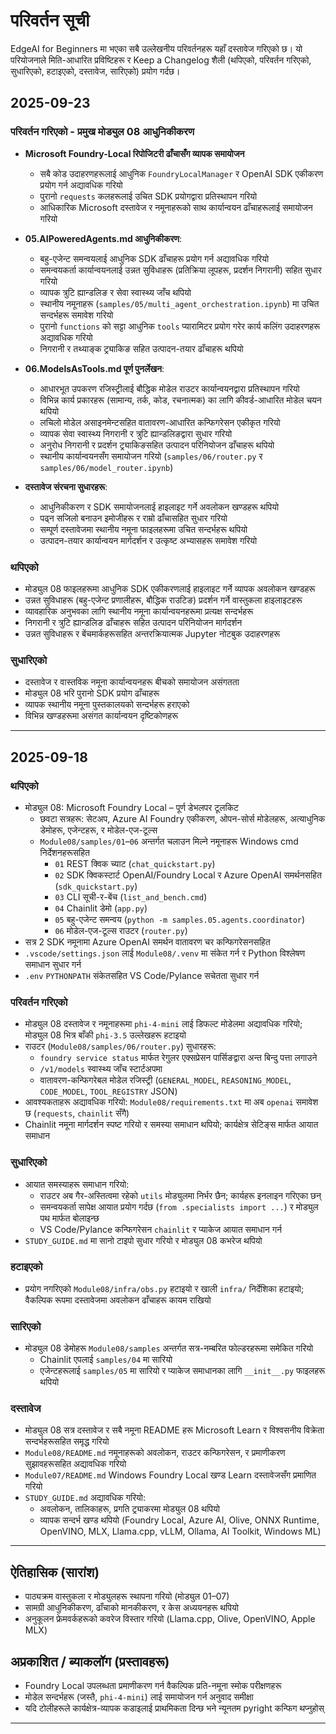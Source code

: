 <!--
CO_OP_TRANSLATOR_METADATA:
{
  "original_hash": "906e890232c6c2e1dac4cccfeb449acd",
  "translation_date": "2025-09-24T15:23:17+00:00",
  "source_file": "CHANGELOG.md",
  "language_code": "ne"
}
-->
# परिवर्तन सूची

EdgeAI for Beginners मा भएका सबै उल्लेखनीय परिवर्तनहरू यहाँ दस्तावेज गरिएको छ। यो परियोजनाले मिति-आधारित प्रविष्टिहरू र Keep a Changelog शैली (थपिएको, परिवर्तन गरिएको, सुधारिएको, हटाइएको, दस्तावेज, सारिएको) प्रयोग गर्दछ।

## 2025-09-23

### परिवर्तन गरिएको - प्रमुख मोड्युल 08 आधुनिकीकरण
- **Microsoft Foundry-Local रिपोजिटरी ढाँचासँग व्यापक समायोजन**
  - सबै कोड उदाहरणहरूलाई आधुनिक `FoundryLocalManager` र OpenAI SDK एकीकरण प्रयोग गर्न अद्यावधिक गरियो
  - पुरानो `requests` कलहरूलाई उचित SDK प्रयोगद्वारा प्रतिस्थापन गरियो
  - आधिकारिक Microsoft दस्तावेज र नमूनाहरूको साथ कार्यान्वयन ढाँचाहरूलाई समायोजन गरियो

- **05.AIPoweredAgents.md आधुनिकीकरण**:
  - बहु-एजेन्ट समन्वयलाई आधुनिक SDK ढाँचाहरू प्रयोग गर्न अद्यावधिक गरियो
  - समन्वयकर्ता कार्यान्वयनलाई उन्नत सुविधाहरू (प्रतिक्रिया लूपहरू, प्रदर्शन निगरानी) सहित सुधार गरियो
  - व्यापक त्रुटि ह्यान्डलिङ र सेवा स्वास्थ्य जाँच थपियो
  - स्थानीय नमूनाहरू (`samples/05/multi_agent_orchestration.ipynb`) मा उचित सन्दर्भहरू समावेश गरियो
  - पुरानो `functions` को सट्टा आधुनिक `tools` प्यारामिटर प्रयोग गरेर कार्य कलिंग उदाहरणहरू अद्यावधिक गरियो
  - निगरानी र तथ्याङ्क ट्र्याकिङ सहित उत्पादन-तयार ढाँचाहरू थपियो

- **06.ModelsAsTools.md पूर्ण पुनर्लेखन**:
  - आधारभूत उपकरण रजिस्ट्रीलाई बौद्धिक मोडेल राउटर कार्यान्वयनद्वारा प्रतिस्थापन गरियो
  - विभिन्न कार्य प्रकारहरू (सामान्य, तर्क, कोड, रचनात्मक) का लागि कीवर्ड-आधारित मोडेल चयन थपियो
  - लचिलो मोडेल असाइनमेन्टसहित वातावरण-आधारित कन्फिगरेसन एकीकृत गरियो
  - व्यापक सेवा स्वास्थ्य निगरानी र त्रुटि ह्यान्डलिङद्वारा सुधार गरियो
  - अनुरोध निगरानी र प्रदर्शन ट्र्याकिङसहित उत्पादन परिनियोजन ढाँचाहरू थपियो
  - स्थानीय कार्यान्वयनसँग समायोजन गरियो (`samples/06/router.py` र `samples/06/model_router.ipynb`)

- **दस्तावेज संरचना सुधारहरू**:
  - आधुनिकीकरण र SDK समायोजनलाई हाइलाइट गर्ने अवलोकन खण्डहरू थपियो
  - पढ्न सजिलो बनाउन इमोजीहरू र राम्रो ढाँचासहित सुधार गरियो
  - सम्पूर्ण दस्तावेजमा स्थानीय नमूना फाइलहरूमा उचित सन्दर्भहरू थपियो
  - उत्पादन-तयार कार्यान्वयन मार्गदर्शन र उत्कृष्ट अभ्यासहरू समावेश गरियो

### थपिएको
- मोड्युल 08 फाइलहरूमा आधुनिक SDK एकीकरणलाई हाइलाइट गर्ने व्यापक अवलोकन खण्डहरू
- उन्नत सुविधाहरू (बहु-एजेन्ट प्रणालीहरू, बौद्धिक राउटिङ) प्रदर्शन गर्ने वास्तुकला हाइलाइटहरू
- व्यावहारिक अनुभवका लागि स्थानीय नमूना कार्यान्वयनहरूमा प्रत्यक्ष सन्दर्भहरू
- निगरानी र त्रुटि ह्यान्डलिङ ढाँचाहरू सहित उत्पादन परिनियोजन मार्गदर्शन
- उन्नत सुविधाहरू र बेंचमार्कहरूसहित अन्तरक्रियात्मक Jupyter नोटबुक उदाहरणहरू

### सुधारिएको
- दस्तावेज र वास्तविक नमूना कार्यान्वयनहरू बीचको समायोजन असंगतता
- मोड्युल 08 भरि पुरानो SDK प्रयोग ढाँचाहरू
- व्यापक स्थानीय नमूना पुस्तकालयको सन्दर्भहरू हराएको
- विभिन्न खण्डहरूमा असंगत कार्यान्वयन दृष्टिकोणहरू

---

## 2025-09-18

### थपिएको
- मोड्युल 08: Microsoft Foundry Local – पूर्ण डेभलपर टूलकिट
  - छवटा सत्रहरू: सेटअप, Azure AI Foundry एकीकरण, ओपन-सोर्स मोडेलहरू, अत्याधुनिक डेमोहरू, एजेन्टहरू, र मोडेल-एज-टूल्स
  - `Module08/samples/01`–`06` अन्तर्गत चलाउन मिल्ने नमूनाहरू Windows cmd निर्देशनहरूसहित
    - `01` REST क्विक च्याट (`chat_quickstart.py`)
    - `02` SDK क्विकस्टार्ट OpenAI/Foundry Local र Azure OpenAI समर्थनसहित (`sdk_quickstart.py`)
    - `03` CLI सूची-र-बेंच (`list_and_bench.cmd`)
    - `04` Chainlit डेमो (`app.py`)
    - `05` बहु-एजेन्ट समन्वय (`python -m samples.05.agents.coordinator`)
    - `06` मोडेल-एज-टूल्स राउटर (`router.py`)
- सत्र 2 SDK नमूनामा Azure OpenAI समर्थन वातावरण चर कन्फिगरेसनसहित
- `.vscode/settings.json` लाई `Module08/.venv` मा संकेत गर्न र Python विश्लेषण समाधान सुधार गर्न
- `.env` `PYTHONPATH` संकेतसहित VS Code/Pylance सचेतता सुधार गर्न

### परिवर्तन गरिएको
- मोड्युल 08 दस्तावेज र नमूनाहरूमा `phi-4-mini` लाई डिफल्ट मोडेलमा अद्यावधिक गरियो; मोड्युल 08 भित्र बाँकी `phi-3.5` उल्लेखहरू हटाइयो
- राउटर (`Module08/samples/06/router.py`) सुधारहरू:
  - `foundry service status` मार्फत रेगुलर एक्सप्रेसन पार्सिङद्वारा अन्त बिन्दु पत्ता लगाउने
  - `/v1/models` स्वास्थ्य जाँच स्टार्टअपमा
  - वातावरण-कन्फिगरेबल मोडेल रजिस्ट्री (`GENERAL_MODEL`, `REASONING_MODEL`, `CODE_MODEL`, `TOOL_REGISTRY` JSON)
- आवश्यकताहरू अद्यावधिक गरियो: `Module08/requirements.txt` मा अब `openai` समावेश छ (`requests`, `chainlit` सँगै)
- Chainlit नमूना मार्गदर्शन स्पष्ट गरियो र समस्या समाधान थपियो; कार्यक्षेत्र सेटिङ्स मार्फत आयात समाधान

### सुधारिएको
- आयात समस्याहरू समाधान गरियो:
  - राउटर अब गैर-अस्तित्वमा रहेको `utils` मोड्युलमा निर्भर छैन; कार्यहरू इनलाइन गरिएका छन्
  - समन्वयकर्ता सापेक्ष आयात प्रयोग गर्दछ (`from .specialists import ...`) र मोड्युल पथ मार्फत बोलाइन्छ
  - VS Code/Pylance कन्फिगरेसन `chainlit` र प्याकेज आयात समाधान गर्न
- `STUDY_GUIDE.md` मा सानो टाइपो सुधार गरियो र मोड्युल 08 कभरेज थपियो

### हटाइएको
- प्रयोग नगरिएको `Module08/infra/obs.py` हटाइयो र खाली `infra/` निर्देशिका हटाइयो; वैकल्पिक रूपमा दस्तावेजमा अवलोकन ढाँचाहरू कायम राखियो

### सारिएको
- मोड्युल 08 डेमोहरू `Module08/samples` अन्तर्गत सत्र-नम्बरित फोल्डरहरूमा समेकित गरियो
  - Chainlit एपलाई `samples/04` मा सारियो
  - एजेन्टहरूलाई `samples/05` मा सारियो र प्याकेज समाधानका लागि `__init__.py` फाइलहरू थपियो

### दस्तावेज
- मोड्युल 08 सत्र दस्तावेज र सबै नमूना README हरू Microsoft Learn र विश्वसनीय विक्रेता सन्दर्भहरूसहित समृद्ध गरियो
- `Module08/README.md` नमूनाहरूको अवलोकन, राउटर कन्फिगरेसन, र प्रमाणीकरण सुझावहरूसहित अद्यावधिक गरियो
- `Module07/README.md` Windows Foundry Local खण्ड Learn दस्तावेजसँग प्रमाणित गरियो
- `STUDY_GUIDE.md` अद्यावधिक गरियो:
  - अवलोकन, तालिकाहरू, प्रगति ट्र्याकरमा मोड्युल 08 थपियो
  - व्यापक सन्दर्भ खण्ड थपियो (Foundry Local, Azure AI, Olive, ONNX Runtime, OpenVINO, MLX, Llama.cpp, vLLM, Ollama, AI Toolkit, Windows ML)

---

## ऐतिहासिक (सारांश)
- पाठ्यक्रम वास्तुकला र मोड्युलहरू स्थापना गरियो (मोड्युल 01–07)
- सामग्री आधुनिकीकरण, ढाँचाको मानकीकरण, र केस अध्ययनहरू थपियो
- अनुकूलन फ्रेमवर्कहरूको कवरेज विस्तार गरियो (Llama.cpp, Olive, OpenVINO, Apple MLX)

## अप्रकाशित / ब्याकलॉग (प्रस्तावहरू)
- Foundry Local उपलब्धता प्रमाणीकरण गर्न वैकल्पिक प्रति-नमूना स्मोक परीक्षणहरू
- मोडेल सन्दर्भहरू (जस्तै, `phi-4-mini`) लाई समायोजन गर्न अनुवाद समीक्षा
- यदि टोलीहरूले कार्यक्षेत्र-व्यापक कडाइलाई प्राथमिकता दिन्छ भने न्यूनतम pyright कन्फिग थप्नुहोस्

---

